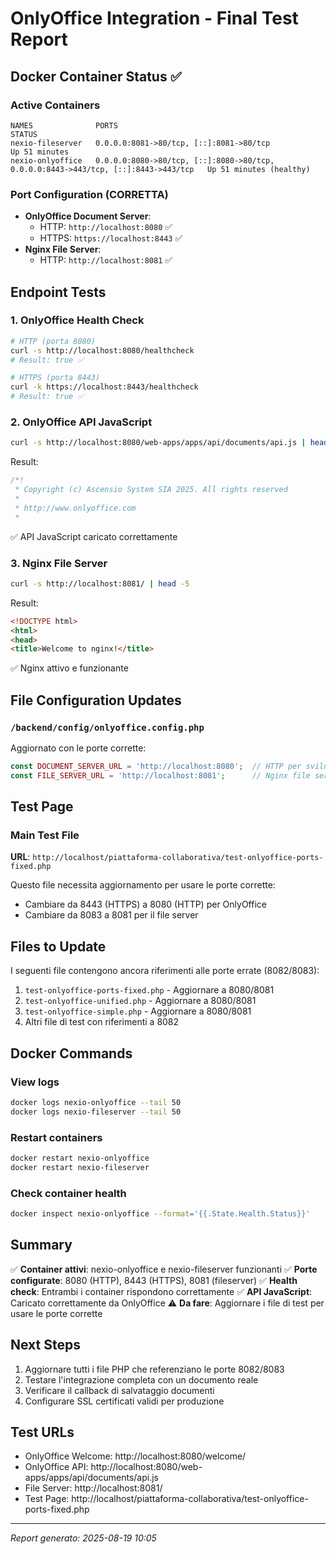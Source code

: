 # OnlyOffice Integration - Final Test Report

## Docker Container Status ✅

### Active Containers
```
NAMES              PORTS                                                                                STATUS
nexio-fileserver   0.0.0.0:8081->80/tcp, [::]:8081->80/tcp                                              Up 51 minutes
nexio-onlyoffice   0.0.0.0:8080->80/tcp, [::]:8080->80/tcp, 0.0.0.0:8443->443/tcp, [::]:8443->443/tcp   Up 51 minutes (healthy)
```

### Port Configuration (CORRETTA)
- **OnlyOffice Document Server**:
  - HTTP: `http://localhost:8080` ✅
  - HTTPS: `https://localhost:8443` ✅
- **Nginx File Server**:
  - HTTP: `http://localhost:8081` ✅

## Endpoint Tests

### 1. OnlyOffice Health Check
```bash
# HTTP (porta 8080)
curl -s http://localhost:8080/healthcheck
# Result: true ✅

# HTTPS (porta 8443) 
curl -k https://localhost:8443/healthcheck
# Result: true ✅
```

### 2. OnlyOffice API JavaScript
```bash
curl -s http://localhost:8080/web-apps/apps/api/documents/api.js | head -5
```
Result:
```javascript
/*!
 * Copyright (c) Ascensio System SIA 2025. All rights reserved
 *
 * http://www.onlyoffice.com 
 *
```
✅ API JavaScript caricato correttamente

### 3. Nginx File Server
```bash
curl -s http://localhost:8081/ | head -5
```
Result:
```html
<!DOCTYPE html>
<html>
<head>
<title>Welcome to nginx!</title>
```
✅ Nginx attivo e funzionante

## File Configuration Updates

### `/backend/config/onlyoffice.config.php`
Aggiornato con le porte corrette:
```php
const DOCUMENT_SERVER_URL = 'http://localhost:8080';  // HTTP per sviluppo
const FILE_SERVER_URL = 'http://localhost:8081';      // Nginx file server
```

## Test Page

### Main Test File
**URL**: `http://localhost/piattaforma-collaborativa/test-onlyoffice-ports-fixed.php`

Questo file necessita aggiornamento per usare le porte corrette:
- Cambiare da 8443 (HTTPS) a 8080 (HTTP) per OnlyOffice
- Cambiare da 8083 a 8081 per il file server

## Files to Update

I seguenti file contengono ancora riferimenti alle porte errate (8082/8083):

1. `test-onlyoffice-ports-fixed.php` - Aggiornare a 8080/8081
2. `test-onlyoffice-unified.php` - Aggiornare a 8080/8081  
3. `test-onlyoffice-simple.php` - Aggiornare a 8080/8081
4. Altri file di test con riferimenti a 8082

## Docker Commands

### View logs
```bash
docker logs nexio-onlyoffice --tail 50
docker logs nexio-fileserver --tail 50
```

### Restart containers
```bash
docker restart nexio-onlyoffice
docker restart nexio-fileserver
```

### Check container health
```bash
docker inspect nexio-onlyoffice --format='{{.State.Health.Status}}'
```

## Summary

✅ **Container attivi**: nexio-onlyoffice e nexio-fileserver funzionanti
✅ **Porte configurate**: 8080 (HTTP), 8443 (HTTPS), 8081 (fileserver)
✅ **Health check**: Entrambi i container rispondono correttamente
✅ **API JavaScript**: Caricato correttamente da OnlyOffice
⚠️ **Da fare**: Aggiornare i file di test per usare le porte corrette

## Next Steps

1. Aggiornare tutti i file PHP che referenziano le porte 8082/8083
2. Testare l'integrazione completa con un documento reale
3. Verificare il callback di salvataggio documenti
4. Configurare SSL certificati validi per produzione

## Test URLs

- OnlyOffice Welcome: http://localhost:8080/welcome/
- OnlyOffice API: http://localhost:8080/web-apps/apps/api/documents/api.js
- File Server: http://localhost:8081/
- Test Page: http://localhost/piattaforma-collaborativa/test-onlyoffice-ports-fixed.php

---
*Report generato: 2025-08-19 10:05*